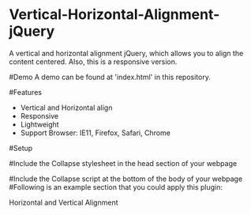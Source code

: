 # Vertical-Horizontal-Alignment-jQuery
A vertical and horizontal alignment jQuery, which allows you to align
the content centered. Also, this is a responsive version.

#Demo
A demo can be found at 'index.html' in this repository.

#Features
- Vertical and Horizontal align
- Responsive
- Lightweight
- Support Browser: IE11, Firefox, Safari, Chrome

#Setup

#Include the Collapse stylesheet in the head section of your webpage
    <link href="css/styles.css" rel="stylesheet" type="text/css" />
    <link href="css/bootstrap.min.css" rel="stylesheet" type="text/css" />  

#Include the Collapse script at the bottom of the body of your webpage
    <script type="text/javascript" src="js/jquery-2.1.4.js"></script>
    <script type="text/javascript" src="js/scripts.js"></script>
#Following is an example section that you could apply this plugin:
    <div id="Vertical" class="col-md-10 col-sm-8 col-xs-8">
        <div class="align-center VerticalWords">Horizontal and Vertical Alignment</div>
    </div>
